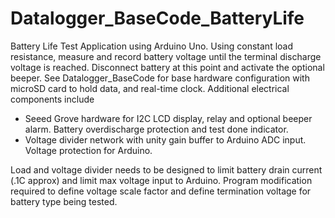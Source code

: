 # Datalogger_BaseCode_BatteryLife
Battery Life Test Application using Arduino Uno.  Using constant load resistance, measure and record battery voltage 
until the terminal discharge voltage is reached. Disconnect battery at this point and activate the optional beeper.
See Datalogger_BaseCode for base hardware configuration with microSD card to hold data, and real-time clock.
Additional electrical components include
- Seeed Grove hardware for I2C LCD display, relay and optional beeper alarm.  Battery overdischarge protection and test done indicator.
- Voltage divider network with unity gain buffer to Arduino ADC input.  Voltage protection for Arduino.

Load and voltage divider needs to be designed to limit battery drain current (.1C approx) and limit max voltage input to Arduino.
Program modification required to define voltage scale factor and define termination voltage for battery type being tested.
